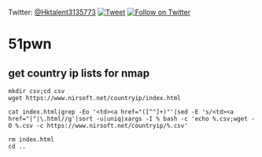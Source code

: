 Twitter: [@Hktalent3135773](https://twitter.com/intent/follow?screen_name=Hktalent3135773)
[![Tweet](https://img.shields.io/twitter/url/http/Hktalent3135773.svg?style=social)](https://twitter.com/intent/tweet?original_referer=https%3A%2F%2Fdeveloper.twitter.com%2Fen%2Fdocs%2Ftwitter-for-websites%2Ftweet-button%2Foverview&ref_src=twsrc%5Etfw&text=myhktools%20-%20Automated%20Pentest%20Recon%20Scanner%20%40Hktalent3135773&tw_p=tweetbutton&url=https%3A%2F%2Fgithub.com%2Fhktalent%2Fmyhktools)
[![Follow on Twitter](https://img.shields.io/twitter/follow/Hktalent3135773.svg?style=social&label=Follow)](https://twitter.com/intent/follow?screen_name=Hktalent3135773)
# 51pwn

## get country ip lists for nmap

```
mkdir csv;cd csv
wget https://www.nirsoft.net/countryip/index.html

cat index.html|grep -Eo '<td><a href="([^"]+)"'|sed -E 's/<td><a href="|"|\.html//g'|sort -u|uniq|xargs -I % bash -c 'echo %.csv;wget -O %.csv -c https://www.nirsoft.net/countryip/%.csv'

rm index.html
cd ..

```
